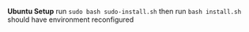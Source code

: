 **Ubuntu Setup**
run `sudo bash sudo-install.sh`
then run `bash install.sh`
should have environment reconfigured